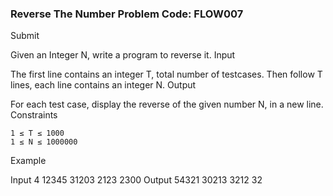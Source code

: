 ### Reverse The Number Problem Code: FLOW007
Submit

Given an Integer N, write a program to reverse it.
Input

The first line contains an integer T, total number of testcases. Then follow T lines, each line contains an integer N.
Output

For each test case, display the reverse of the given number N, in a new line.
Constraints

    1 ≤ T ≤ 1000
    1 ≤ N ≤ 1000000

Example

Input
4
12345
31203
2123
2300
Output
54321
30213
3212
32
